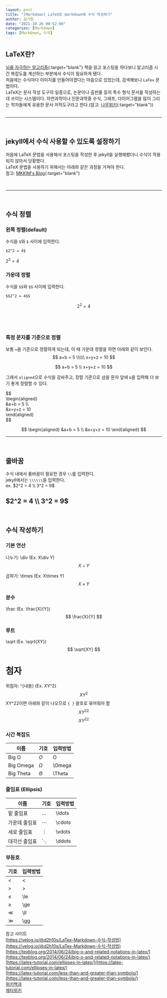 ```yaml
---
layout: post
title: "[Markdown] LaTeX로 markdown에 수식 작성하기"
author: 임가람
date: "2021-10-26 00:52:00"
categories: [Markdown]
tags: [Markdown, 수식]
---
```


## LaTeX란?
[뇌를 자극하는 알고리즘](https://garamm.github.io/categories/뇌를-자극하는-알고리즘){:target="blank"} 책을 읽고 포스팅을 하다보니 알고리즘 시간 복잡도를 계산하는 부분에서 수식이 필요하게 됐다.<br>
처음에는 수식마다 이미지를 만들어야겠다는 마음으로 있었는데, 검색해보니 `LaTex` 문법이다.<br>
LaTeX는 문서 작성 도구의 일종으로, 논문이나 출판물 등의 특수 형식 문서를 작성하는 데 쓰이는 시스템이다. 자연과학이나 인문과학중 수식, 그래프, 다이어그램을 많이 그리는 학자들에게 유용한 문서 저작도구라고 한다.(참고: [나무위키](https://namu.wiki/w/LaTeX){:target="blank"})<br>
<br>

---

<br>

## jekyll에서 수식 사용할 수 있도록 설정하기
처음에 LaTeX 문법을 사용해서 포스팅을 작성한 후 jekyll을 실행해봤더니 수식이 적용되지 않아서 당황했다.<br>
LaTeX 문법을 사용하기 위해서는 아래와 같은 과정을 거쳐야 한다.<br>
참고: [MKKIM's Blog](https://mkkim85.github.io/blog-apply-mathjax-to-jekyll-and-github-pages/){:target="blank"}

<br>

---
<br>

## 수식 정렬

### 왼쪽 정렬(default)
수식을 `$`와 `$` 사이에 입력한다.<br>
```
$2^2 = 4$
```
$2^2 = 4$
<br>

### 가운데 정렬
수식을 `$$`와 `$$` 사이에 입력한다.<br>
```
$$2^2 = 4$$
```

$$ 2 ^ 2 = 4 $$
<br>

<br>

### 특정 문자를 기준으로 정렬
보통 `=`을 기준으로 정렬하게 되는데, 이 때 가운데 정렬을 하면 아래와 같이 보인다.
$$
a+b = 5 \\\\\\
x+y+z = 10
$$

$$
a+b = 5 \\
x+y+z = 10
$$

그래서 `aligned`으로 수식을 감싸주고, 정렬 기준으로 삼을 문자 앞에 `&`을 입력해 더 보기 좋게 정렬할 수 있다.<br>

\$\$<br>
\begin{aligned}<br>
&a+b = 5 \\\\<br>
&x+y+z = 10<br>
\end{aligned}<br>
\$\$

$$
\begin{aligned}
&a+b = 5 \\
&x+y+z = 10
\end{aligned}
$$


---
<br>

## 줄바꿈
수식 내에서 줄바꿈이 필요한 경우 `\\`를 입력한다.<br>
jekyll에서는 `\\\\\\`을 입력한다.<br>
ex. \$2^2 = 4 \\\\ 3^2 = 9\$<br>

$2^2 = 4 \\ 3^2 = 9$
<br>
---
<br>


## 수식 작성하기

### 기본 연산
나누기: \div (Ex. X\div Y)
$$ X\div Y $$

곱하기: \times (Ex. X\times Y)
$$ X\times Y $$

### 분수
\frac (Ex. \frac{X}{Y})
$$ \frac{X}{Y} $$

### 루트
\sqrt (Ex. \sqrt{XY})
$$ \sqrt{XY} $$


# 첨자
위첨자: ^{내용} (Ex. XY^2)
$$ XY^2 $$
XY^22이면 아래와 같이 나오므로 `{ }` 괄호로 묶어줘야 함
$$ XY^22 $$
$$ XY^{22} $$


### 시간 복잡도

|이름|기호|입력방법|
|---|---|---|
|Big O|$O$|O|
|Big Omega|$\Omega$|\Omega|
|Big Theta|$\Theta$|\Theta|

### 줄임표 (Ellipsis)

|이름|기호|입력방법|
|---|---|---|
|밑 줄임표|$\ldots$|\ldots|
|가운데 줄임표|$\cdots$|\cdots|
|세로 줄임표|$\vdots$|\vdots|
|대각선 줄임표|$\ddots$|\ddots|

### 부등호

|기호|입력방법|
|---|---|
|$<$|<|
|$>$|>|
|$\le$|\le|
|$\ge$|\ge|
|$\ll$|\ll|
|$\gg$|\gg|



참고 사이트<br>
[https://velog.io/@d2h10s/LaTex-Markdown-수식-작성법](https://velog.io/@d2h10s/LaTex-Markdown-수식-작성법)
[https://texblog.org/2014/06/24/big-o-and-related-notations-in-latex/](https://texblog.org/2014/06/24/big-o-and-related-notations-in-latex/)<br>
[https://latex-tutorial.com/ellipses-in-latex/](https://latex-tutorial.com/ellipses-in-latex/)<br>
[https://latex-tutorial.com/less-than-and-greater-than-symbols/](https://latex-tutorial.com/less-than-and-greater-than-symbols/)<br>
[위키백과](https://ko.wikipedia.org/wiki/위키백과:TeX_문법)<br>
[제타위키](https://zetawiki.com/wiki/TeX_문법)<br>
